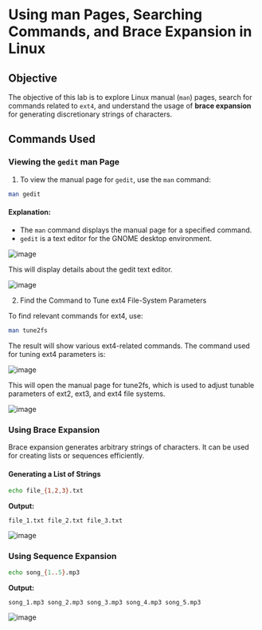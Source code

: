 # Using man Pages, Searching Commands, and Brace Expansion in Linux

## Objective
The objective of this lab is to explore Linux manual (`man`) pages, search for commands related to `ext4`, and understand the usage of **brace expansion** for generating discretionary strings of characters.

## Commands Used

### Viewing the `gedit` man Page
1. To view the manual page for `gedit`, use the `man` command:
```bash
man gedit
```
#### Explanation:
- The `man` command displays the manual page for a specified command.
- `gedit` is a text editor for the GNOME desktop environment.

![image](https://github.com/user-attachments/assets/6ad49c14-8e1a-43bb-9bb6-fc3cea7a5659)

This will display details about the gedit text editor.

![image](https://github.com/user-attachments/assets/c19c4709-7035-4eeb-892a-f9195b8fa117)


2. Find the Command to Tune ext4 File-System Parameters
   
To find relevant commands for ext4, use:

```bash
man tune2fs
```


The result will show various ext4-related commands. The command used for tuning ext4 parameters is:

![image](https://github.com/user-attachments/assets/abed3356-70bf-4ff5-80dc-09ed660adabc)

This will open the manual page for tune2fs, which is used to adjust tunable parameters of ext2, ext3, and ext4 file systems.

![image](https://github.com/user-attachments/assets/f856e8d7-4ad4-4976-8722-64b930b636b8)


### Using Brace Expansion
Brace expansion generates arbitrary strings of characters. It can be used for creating lists or sequences efficiently.

#### Generating a List of Strings
```bash
echo file_{1,2,3}.txt
```
**Output:**
```
file_1.txt file_2.txt file_3.txt
```

![image](https://github.com/user-attachments/assets/cd72154c-1fea-40b3-ad29-0a4a6746df98)

### Using Sequence Expansion

```bash
echo song_{1..5}.mp3
```
**Output:**
```
song_1.mp3 song_2.mp3 song_3.mp3 song_4.mp3 song_5.mp3

```



![image](https://github.com/user-attachments/assets/9b19fee3-70f2-43e7-89d7-e6297ef43c78)







